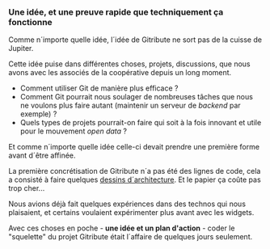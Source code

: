 ### Une idée, et une preuve rapide que techniquement ça fonctionne

Comme n´importe quelle idée, l´idée de Gitribute ne sort pas de la cuisse de Jupiter.

Cette idée puise dans différentes choses, projets, discussions, que nous avons avec les associés de la coopérative depuis un long moment.

- Comment utiliser Git de manière plus efficace ?
- Comment Git pourrait nous soulager de nombreuses tâches que nous ne voulons plus faire autant (maintenir un serveur de _backend_ par exemple) ?
- Quels types de projets pourrait-on faire qui soit à la fois innovant et utile pour le mouvement _open data_ ?

Et comme n´importe quelle idée celle-ci devait prendre une première forme avant d´être affinée.

La première concrétisation de Gitribute n´a pas été des lignes de code, cela a consisté à faire quelques [dessins d´architecture](/architecture). Et le papier ça coûte pas trop cher...

Nous avions déjà fait quelques expériences dans des technos qui nous plaisaient, et certains voulaient expérimenter plus avant avec les widgets.

Avec ces choses en poche - **une idée et un plan d'action** - coder le "squelette" du projet Gitribute était l´affaire de quelques jours seulement.
